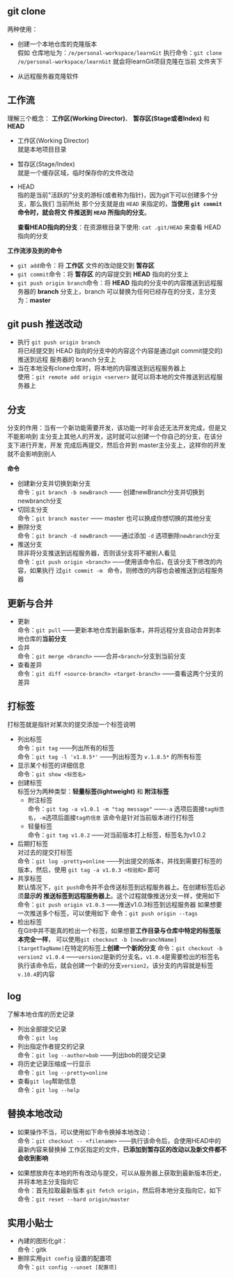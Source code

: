 ## git clone
两种使用：
* 创建一个本地仓库的克隆版本  
假如 仓库地址为：`/e/personal-workspace/learnGit`
执行命令：`git clone /e/personal-workspace/learnGit` 就会将learnGit项目克隆在当前
文件夹下

* 从远程服务器克隆软件

## 工作流
理解三个概念： **工作区(Working Director)**、 **暂存区(Stage或者Index)** 和 **HEAD**
* 工作区(Working Director)  
  就是本地项目目录
* 暂存区(Stage/Index)  
  就是一个缓存区域，临时保存你的文件改动
* HEAD  
  指的是当前"活跃的"分支的游标(或者称为指针)，因为git下可以创建多个分支，那么我们
  当前所处 那个分支就是由 `HEAD` 来指定的，**当使用 `git commit` 命令时，就会将文
  件推送到 `HEAD` 所指向的分支**。

  **查看HEAD指向的分支**：在资源根目录下使用: `cat .git/HEAD` 来查看 HEAD指向的分支

**工作流涉及到的命令**   
- `git add`命令：将 **工作区** 文件的改动提交到 **暂存区**
- `git commit`命令：将 **暂存区** 的内容提交到 **HEAD** 指向的分支上
- `git push origin branch`命令：将 **HEAD** 指向的分支中的内容推送到远程服务器的
   **branch** 分支上，branch 可以替换为任何已经存在的分支，主分支为：**master**

## git push 推送改动
- 执行 `git push origin branch`  
  将已经提交到 HEAD 指向的分支中的内容这个内容是通过git commit提交的)推送到远程
  服务器的 branch 分支上
- 当在本地没有clone仓库时，将本地的内容推送到远程服务器上  
  使用：`git remote add origin <server>` 就可以将本地的文件推送到远程服务器上

## 分支
分支的作用：当有一个新功能需要开发，该功能一时半会还无法开发完成，但是又不能影响到
主分支上其他人的开发，这时就可以创建一个你自己的分支，在该分支下进行开发，开发
完成后再提交，然后合并到 master主分支上，这样你的开发就不会影响到别人

**命令**
- 创建新分支并切换到新分支  
  命令：`git branch -b newBranch` —— 创建newBranch分支并切换到newbranch分支
- 切回主分支  
  命令：`git branch master`  —— master 也可以换成你想切换的其他分支
- 删除分支  
  命令：`git branch -d newBranch`  ——通过添加 `-d` 选项删除`newbranch`分支
- 推送分支  
  除非将分支推送到远程服务器，否则该分支将不被别人看见  
  命令：`git push origin <branch>` ——使用该命令后，在该分支下修改的内容，如果执行
  过`git commit -m ` 命令，则修改的内容也会被推送到远程服务器

## 更新与合并
- 更新  
  命令：`git pull`  ——更新本地仓库到最新版本，并将远程分支自动合并到本地仓库的**当前分支**
- 合并  
  命令：`git merge <branch>`  ——合并`<branch>`分支到当前分支
- 查看差异  
  命令：`git diff <source-branch> <target-branch>`  ——查看这两个分支的差异

## 打标签
打标签就是指针对某次的提交添加一个标签说明
- 列出标签  
  命令：`git tag` ——列出所有的标签  
  命令：`git tag -l 'v1.8.5*'`  ——列出标签为 `v.1.8.5*` 的所有标签
- 显示某个标签的详细信息  
  命令：`git show <标签名>`
- 创建标签  
  标签分为两种类型：**轻量标签(lightweight)** 和 **附注标签**
  - 附注标签  
  命令：`git tag -a v1.0.1 -m "tag message"` ——`-a` 选项后面接`tag标签名`，`-m`选项后面接`tag的信息`
  该命令是针对当前版本进行打标签
  - 轻量标签  
  命令：`git tag v1.0.2` ——对当前版本打上标签，标签名为v1.0.2
- 后期打标签  
  对过去的提交打标签  
  命令：`git log -pretty=online` ——列出提交的版本，并找到需要打标签的版本，然后，使用
  `git tag -a v1.0.3 <校验和>` 即可
- 共享标签  
  默认情况下，`git push`命令并不会传送标签到远程服务器上。在创建标签后必须**显示的
  推送标签到远程服务器上**。这个过程就像推送分支一样，使用如下
  命令：`git push origin v1.0.3`  ——推送v1.0.3标签到远程服务器
  如果想要一次推送多个标签，可以使用如下
  命令：`git push origin --tags`
- 检出标签  
  在Git中并不能真的检出一个标签，如果想要**工作目录与仓库中特定的标签版本完全一样**，
  可以使用`git checkout -b [newBranchName] [targetTagName]`在特定的标签上**创建一个新的分支**
  命令：`git checkout -b version2 v1.0.4`  ——`version2`是新的分支名，`v1.0.4`是需要检出的标签名
  执行该命令后，就会创建一个新的分支`version2`，该分支的内容就是标签`v.10.4`的内容
## log
了解本地仓库的历史记录
- 列出全部提交记录  
  命令：`git log`
- 列出指定作者提交的记录  
  命令：`git log --author=bob`  ——列出bob的提交记录
- 将历史记录压缩成一行显示  
  命令：`git log --pretty=online`  
- 查看`git log`帮助信息  
  命令：`git log --help`

## 替换本地改动  
* 如果操作不当，可以使用如下命令换掉本地改动：  
  命令：`git checkout -- <filename>`  ——执行该命令后，会使用HEAD中的最新内容来替换掉
  工作区指定的文件，**已添加到暂存区的改动以及新文件都不会收到影响**

* 如果想放弃在本地的所有改动与提交，可以从服务器上获取到最新版本历史，并将本地主分支指向它  
  命令：首先拉取最新版本 `git fetch origin`，然后将本地分支指向它，如下
  命令：`git reset --hard origin/master`

## 实用小贴士
* 內建的图形化git：  
  命令：gitk
* 删除实用`git config` 设置的配置项  
  命令：`git config --unset [配置项]`
  



